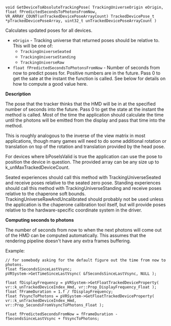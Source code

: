 `void GetDeviceToAbsoluteTrackingPose( TrackingUniverseOrigin eOrigin, float fPredictedSecondsToPhotonsFromNow, VR_ARRAY_COUNT(unTrackedDevicePoseArrayCount) TrackedDevicePose_t *pTrackedDevicePoseArray, uint32_t unTrackedDevicePoseArrayCount )`

Calculates updated poses for all devices.

* `eOrigin` - Tracking universe that returned poses should be relative to. This will be one of:
  * `TrackingUniverseSeated`
  * `TrackingUniverseStanding`
  * `TrackingUniverseRaw`
* `float fPredictedSecondsToPhotonsFromNow` - Number of seconds from now to predict poses for. Positive numbers are in the future. Pass 0 to get the sate at the instant the function is called. See below for details on how to compute a good value here.

**Description**

The pose that the tracker thinks that the HMD will be in at the specified number of seconds into the 
future. Pass 0 to get the state at the instant the method is called. Most of the time the application should
calculate the time until the photons will be emitted from the display and pass that time into the method.

This is roughly analogous to the inverse of the view matrix in most applications, though 
many games will need to do some additional rotation or translation on top of the rotation
and translation provided by the head pose.

For devices where bPoseIsValid is true the application can use the pose to position the device
in question. The provided array can be any size up to k_unMaxTrackedDeviceCount. 

Seated experiences should call this method with TrackingUniverseSeated and receive poses relative
to the seated zero pose. Standing experiences should call this method with TrackingUniverseStanding 
and receive poses relative to the chaperone soft bounds. TrackingUniverseRawAndUncalibrated should 
probably not be used unless the application is the chaperone calibration tool itself, but will provide
poses relative to the hardware-specific coordinate system in the driver.

**Computing seconds to photons**

The number of seconds from now to when the next photons will come out of the HMD can be computed automatically. This assumes that the rendering pipeline doesn't have any extra frames buffering.

Example:

	// for somebody asking for the default figure out the time from now to photons.
	float fSecondsSinceLastVsync;
	pVRSystem->GetTimeSinceLastVsync( &fSecondsSinceLastVsync, NULL );

	float fDisplayFrequency = pVRSystem->GetFloatTrackedDeviceProperty( vr::k_unTrackedDeviceIndex_Hmd, vr::Prop_DisplayFrequency_Float );
	float fFrameDuration = 1.f / fDisplayFrequency;
	float fVsyncToPhotons = pVRSystem->GetFloatTrackedDeviceProperty( vr::k_unTrackedDeviceIndex_Hmd, vr::Prop_SecondsFromVsyncToPhotons_Float );
	
	float fPredictedSecondsFromNow = fFrameDuration - fSecondsSinceLastVsync + fVsyncToPhotons;
